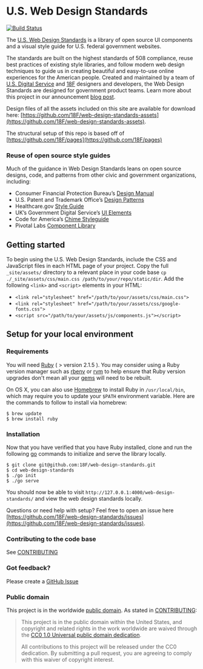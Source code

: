 # U.S. Web Design Standards

[![Build Status](https://api.travis-ci.org/18F/web-design-standards.svg?branch=18f-pages-staging)](https://travis-ci.org/18F/web-design-standards)

The [U.S. Web Design Standards](https://playbook.cio.gov/designstandards) is a library of open source UI components and a visual style guide for U.S. federal government websites.

The standards are built on the highest standards of 508 compliance, reuse best practices of existing style libraries, and follow modern web design techniques to guide us in creating beautiful and easy-to-use online experiences for the American people. Created and maintained by a team of [U.S. Digital Service](https://www.whitehouse.gov/digital/united-states-digital-service) and [18F](https://18f.gsa.gov) designers and developers, the Web Design Standards are designed for government product teams. Learn more about this project in our announcement [blog post](https://18f.gsa.gov/2015/09/28/web-design-standards/).

Design files of all the assets included on this site are available for download here: [https://github.com/18F/web-design-standards-assets](https://github.com/18F/web-design-standards-assets).

The structural setup of this repo is based off of [https://github.com/18F/pages](https://github.com/18F/pages)

### Reuse of open source style guides

Much of the guidance in Web Design Standards leans on open source designs, code, and patterns from other civic and government organizations, including:
- Consumer Financial Protection Bureau’s [Design Manual](https://cfpb.github.io/design-manual/)
- U.S. Patent and Trademark Office’s [Design Patterns](http://uspto.github.io/designpatterns/)
- Healthcare.gov [Style Guide](http://styleguide.healthcare.gov/)
- UK’s Government Digital Service’s [UI Elements](http://govuk-elements.herokuapp.com/)
- Code for America’s [Chime Styleguide](https://github.com/chimecms/chime-starter)
- Pivotal Labs [Component Library](http://styleguide.cfapps.io/)

## Getting started

To begin using the U.S. Web Design Standards, include the CSS and JavaScript files in each HTML page of your project. Copy the full `_site/assets/` directory to a relevant place in your code base `cp ./_site/assets/css/main.css /path/to/your/repo/static/dir`. Add the following `<link>` and `<script>` elements in your HTML:

- `<link rel="stylesheet" href="/path/to/your/assets/css/main.css">`
- `<link rel="stylesheet" href="/path/to/your/assets/css/google-fonts.css">`
- `<script src="/path/to/your/assets/js/components.js"></script>`

## Setup for your local environment

### Requirements

You will need [Ruby](https://www.ruby-lang.org) ( > version 2.1.5 ). You may
consider using a Ruby version manager such as
[rbenv](https://github.com/sstephenson/rbenv) or [rvm](https://rvm.io/) to
help ensure that Ruby version upgrades don't mean all your
[gems](https://rubygems.org/) will need to be rebuilt.

On OS X, you can also use [Homebrew](http://brew.sh/) to install Ruby in
`/usr/local/bin`, which may require you to update your `$PATH` environment
variable. Here are the commands to follow to install via homebrew:

```shell
$ brew update
$ brew install ruby
```

### Installation

Now that you have verified that you have Ruby installed, clone and run the 
following [go](https://golang.org/) commands to initialize and serve the library locally.

```shell
$ git clone git@github.com:18F/web-design-standards.git
$ cd web-design-standards
$ ./go init
$ ./go serve
```

You should now be able to visit `http://127.0.0.1:4000/web-design-standards/` 
and view the web design standards locally.

Questions or need help with setup? Feel free to open an issue here [https://github.com/18F/web-design-standards/issues](https://github.com/18F/web-design-standards/issues).

### Contributing to the code base

See [CONTRIBUTING](CONTRIBUTING.md)

### Got feedback?

Please create a [GitHub Issue](https://github.com/18F/web-design-standards/issues)

### Public domain

This project is in the worldwide [public domain](LICENSE.md). As stated in [CONTRIBUTING](CONTRIBUTING.md):

> This project is in the public domain within the United States, and copyright and related rights in the work worldwide are waived through the [CC0 1.0 Universal public domain dedication](https://creativecommons.org/publicdomain/zero/1.0/).
>
> All contributions to this project will be released under the CC0 dedication. By submitting a pull request, you are agreeing to comply with this waiver of copyright interest.
